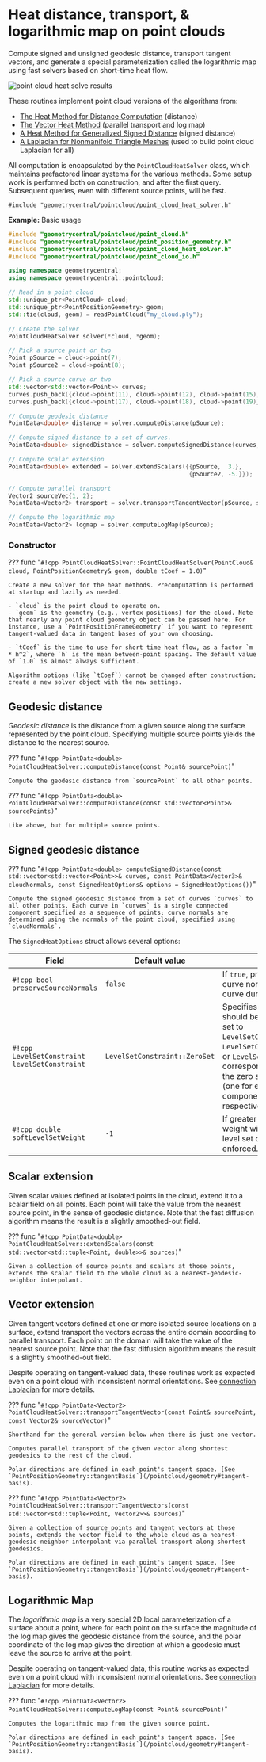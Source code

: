 # Heat distance, transport, & logarithmic map on point clouds

Compute signed and unsigned geodesic distance, transport tangent vectors, and generate a special parameterization called the logarithmic map using fast solvers based on short-time heat flow.

![point cloud heat solve results](/media/point_heat_solvers_updated.png)

These routines implement point cloud versions of the algorithms from:

- [The Heat Method for Distance Computation](http://www.cs.cmu.edu/~kmcrane/Projects/HeatMethod/index.html) (distance)
- [The Vector Heat Method](https://nmwsharp.com/research/vector-heat-method) (parallel transport and log map)
- [A Heat Method for Generalized Signed Distance](https://nzfeng.github.io/research/SignedHeatMethod/index.html) (signed distance)
- [A Laplacian for Nonmanifold Triangle Meshes](http://www.cs.cmu.edu/~kmcrane/Projects/NonmanifoldLaplace/NonmanifoldLaplace.pdf) (used to build point cloud Laplacian for all)



All computation is encapsulated by the `PointCloudHeatSolver` class, which maintains prefactored linear systems for the various methods. Some setup work is performed both on construction, and after the first query. Subsequent queries, even with different source points, will be fast.

`#include "geometrycentral/pointcloud/point_cloud_heat_solver.h"`


**Example:** Basic usage

```cpp
#include "geometrycentral/pointcloud/point_cloud.h"
#include "geometrycentral/pointcloud/point_position_geometry.h"
#include "geometrycentral/pointcloud/point_cloud_heat_solver.h"
#include "geometrycentral/pointcloud/point_cloud_io.h"

using namespace geometrycentral;
using namespace geometrycentral::pointcloud;

// Read in a point cloud
std::unique_ptr<PointCloud> cloud;
std::unique_ptr<PointPositionGeometry> geom;
std::tie(cloud, geom) = readPointCloud("my_cloud.ply");

// Create the solver
PointCloudHeatSolver solver(*cloud, *geom);

// Pick a source point or two
Point pSource = cloud->point(7);
Point pSource2 = cloud->point(8);

// Pick a source curve or two
std::vector<std::vector<Point>> curves;
curves.push_back({cloud->point(11), cloud->point(12), cloud->point(15), cloud->point(14), cloud->point(13)});
curves.push_back({cloud->point(17), cloud->point(18), cloud->point(19)});

// Compute geodesic distance
PointData<double> distance = solver.computeDistance(pSource);

// Compute signed distance to a set of curves.
PointData<double> signedDistance = solver.computeSignedDistance(curves, pointNormals);

// Compute scalar extension
PointData<double> extended = solver.extendScalars({{pSource,  3.},
                                                   {pSource2, -5.}});

// Compute parallel transport
Vector2 sourceVec{1, 2};
PointData<Vector2> transport = solver.transportTangentVector(pSource, sourceVec);

// Compute the logarithmic map
PointData<Vector2> logmap = solver.computeLogMap(pSource);
```

### Constructor

??? func "`#!cpp PointCloudHeatSolver::PointCloudHeatSolver(PointCloud& cloud, PointPositionGeometry& geom, double tCoef = 1.0)`"

    Create a new solver for the heat methods. Precomputation is performed at startup and lazily as needed.

    - `cloud` is the point cloud to operate on.
    - `geom` is the geometry (e.g., vertex positions) for the cloud. Note that nearly any point cloud geometry object can be passed here. For instance, use a `PointPositionFrameGeometry` if you want to represent tangent-valued data in tangent bases of your own choosing.

    - `tCoef` is the time to use for short time heat flow, as a factor `m * h^2`, where `h` is the mean between-point spacing. The default value of `1.0` is almost always sufficient.

    Algorithm options (like `tCoef`) cannot be changed after construction; create a new solver object with the new settings.


## Geodesic distance

_Geodesic distance_ is the distance from a given source along the surface represented by the point cloud. Specifying multiple source points yields the distance to the nearest source.

??? func "`#!cpp PointData<double> PointCloudHeatSolver::computeDistance(const Point& sourcePoint)`"

    Compute the geodesic distance from `sourcePoint` to all other points.

??? func "`#!cpp PointData<double> PointCloudHeatSolver::computeDistance(const std::vector<Point>& sourcePoints)`"

    Like above, but for multiple source points.

## Signed geodesic distance

??? func "`#!cpp PointData<double> computeSignedDistance(const std::vector<std::vector<Point>>& curves, const PointData<Vector3>& cloudNormals, const SignedHeatOptions& options = SignedHeatOptions())`"

    Compute the signed geodesic distance from a set of curves `curves` to all other points. Each curve in `curves` is a single connected component specified as a sequence of points; curve normals are determined using the normals of the point cloud, specified using `cloudNormals`. 

The `SignedHeatOptions` struct allows several options:

| Field | Default value |Meaning|
|---|---|---|
| `#!cpp bool preserveSourceNormals`| `false` | If `true`, preserve the initial curve normals at the source curve during vector diffusion. |
| `#!cpp LevelSetConstraint levelSetConstraint`| `LevelSetConstraint::ZeroSet` | Specifies how/if level sets should be preserved. Can be set to `LevelSetConstraint::ZeroSet`, `LevelSetConstraint::Multiple`, or `LevelSetConstraint::None`, corresponding to preserving the zero set, mulitple level sets (one for each curve component), or no level sets, respectively. |
| `#!cpp double softLevelSetWeight`| `-1` | If greater than 0, gives the weight with which the given level set constraint is "softly" enforced. |

## Scalar extension

Given scalar values defined at isolated points in the cloud, extend it to a scalar field on all points. Each point will take the value from the nearest source point, in the sense of geodesic distance. Note that the fast diffusion algorithm means the result is a slightly smoothed-out field.

??? func "`#!cpp PointData<double> PointCloudHeatSolver::extendScalars(const std::vector<std::tuple<Point, double>>& sources)`"

    Given a collection of source points and scalars at those points, extends the scalar field to the whole cloud as a nearest-geodesic-neighbor interpolant.


## Vector extension

Given tangent vectors defined at one or more isolated source locations on a surface, extend transport the vectors across the entire domain according to parallel transport. Each point on the domain will take the value of the nearest source point.  Note that the fast diffusion algorithm means the result is a slightly smoothed-out field.

Despite operating on tangent-valued data, these routines work as expected even on a point cloud with inconsistent normal orientations. See [connection Laplacian](/pointcloud/geometry/#connection-laplacian) for more details.

??? func "`#!cpp PointData<Vector2> PointCloudHeatSolver::transportTangentVector(const Point& sourcePoint, const Vector2& sourceVector)`"

    Shorthand for the general version below when there is just one vector.

    Computes parallel transport of the given vector along shortest geodesics to the rest of the cloud.

    Polar directions are defined in each point's tangent space. [See `PointPositionGeometry::tangentBasis`](/pointcloud/geometry#tangent-basis).

??? func "`#!cpp PointData<Vector2> PointCloudHeatSolver::transportTangentVectors(const std::vector<std::tuple<Point, Vector2>>& sources)`"

    Given a collection of source points and tangent vectors at those points, extends the vector field to the whole cloud as a nearest-geodesic-neighbor interpolant via parallel transport along shortest geodesics.
    
    Polar directions are defined in each point's tangent space. [See `PointPositionGeometry::tangentBasis`](/pointcloud/geometry#tangent-basis).

## Logarithmic Map

The _logarithmic map_ is a very special 2D local parameterization of a surface about a point, where for each point on the surface the magnitude of the log map gives the geodesic distance from the source, and the polar coordinate of the log map gives the direction at which a geodesic must leave the source to arrive at the point.

Despite operating on tangent-valued data, this routine works as expected even on a point cloud with inconsistent normal orientations. See [connection Laplacian](/pointcloud/geometry/#connection-laplacian) for more details.
  
??? func "`#!cpp PointData<Vector2> PointCloudHeatSolver::computeLogMap(const Point& sourcePoint)`"

    Computes the logarithmic map from the given source point.

    Polar directions are defined in each point's tangent space. [See `PointPositionGeometry::tangentBasis`](/pointcloud/geometry#tangent-basis).
